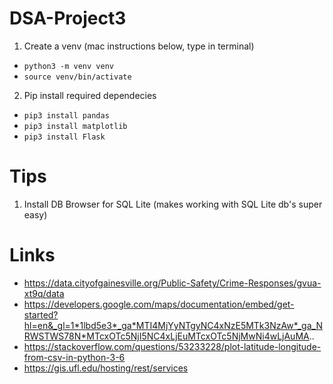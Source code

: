 # DSA-Project3

1. Create a venv (mac instructions below, type in terminal)
  - `python3 -m venv venv`
  - `source venv/bin/activate`
2. Pip install required dependecies
  - `pip3 install pandas`
  - `pip3 install matplotlib`
  - `pip3 install Flask`

# Tips
1. Install DB Browser for SQL Lite (makes working with SQL Lite db's super easy)


# Links
- https://data.cityofgainesville.org/Public-Safety/Crime-Responses/gvua-xt9q/data
- https://developers.google.com/maps/documentation/embed/get-started?hl=en&_gl=1*1lbd5e3*_ga*MTI4MjYyNTgyNC4xNzE5MTk3NzAw*_ga_NRWSTWS78N*MTcxOTc5NjI5NC4xLjEuMTcxOTc5NjMwNi4wLjAuMA..
- https://stackoverflow.com/questions/53233228/plot-latitude-longitude-from-csv-in-python-3-6
- https://gis.ufl.edu/hosting/rest/services
